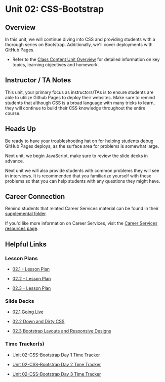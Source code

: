 # Unit 02: CSS-Bootstrap

## Overview

In this unit, we will continue diving into CSS and providing students with a thorough series on Bootstrap. Additionally, we'll cover deployments with GitHub Pages.

  * Refer to the [Class Content Unit Overview](../../../01-Class-Content/02-CSS-Bootstrap/README.md) for detailed information on key topics, learning objectives and homework.

## Instructor / TA Notes

This unit, your primary focus as instructors/TAs is to ensure students are able to utilize Github Pages to deploy their websites. Make sure to remind students that although CSS is a broad language with many tricks to learn, they will continue to build their CSS knowledge throughout the entire course.

## Heads Up

Be ready to have your troubleshooting hat on for helping students debug GitHub Pages deploys, as the surface area for problems is somewhat large.

Next unit, we begin JavaScript, make sure to review the slide decks in advance.

Next unit we will also provide students with common problems they will see in interviews. It is recommended that you familiarize yourself with these problems so that you can help students with any questions they might have.

## Career Connection
Remind students that related Career Services material can be found in their [supplemental folder](../../../01-Class-Content/02-CSS-Bootstrap/04-Supplemental/CAREER-CONNECTION.md).

If you'd like more information on Career Services, visit the [Career Services resources page](http://bit.ly/CodingCS).

## Helpful Links

### Lesson Plans

  * [02.1 - Lesson Plan](01-Day_GitHub-Pages/02.1-LESSON-PLAN.md)

  * [02.2 - Lesson Plan](02-Day_Deeper-CSS/02.2-LESSON-PLAN.md)

  * [02.3 - Lesson Plan](03-Day_Bootstrap/02.3-LESSON-PLAN.md)

### Slide Decks

  * [02.1 Going Live](https://docs.google.com/presentation/d/1Q2ZDjg6QnvftZdLqRCn4xa3X5K_OWUTSZvANwacyASU/edit?usp=sharing)

  * [02.2 Down and Dirty CSS](https://docs.google.com/presentation/d/1mxlN69e3A-RnYpYLQ2oIpnXJAFAOq1OQ2wl_K-si4mw/edit?usp=sharing)

  * [02.3 Bootstrap Layouts and Responsive Designs](https://docs.google.com/presentation/d/1qLWc1Cha9dZeWjEvtOH1cD06Wq4a80o6z175aRBPdcA/edit?usp=sharing)

### Time Tracker(s)

  * [Unit 02-CSS-Bootstrap Day 1 Time Tracker](https://drive.google.com/a/trilogyed.com/file/d/12s1Zl-VSOa1ZhgxSrjfON-SUHvKgvaiF/view?usp=sharing)

  * [Unit 02-CSS-Bootstrap Day 2 Time Tracker](https://drive.google.com/a/trilogyed.com/file/d/1Dx5IKqvZOsUcPSx3T5FLPmWrMR4kPrSK/view?usp=sharing)

  * [Unit 02-CSS-Bootstrap Day 3 Time Tracker](https://drive.google.com/a/trilogyed.com/file/d/1GIlEdmWazA-gaTGmtRkxQPJeQrSaRqlj/view?usp=sharing)
